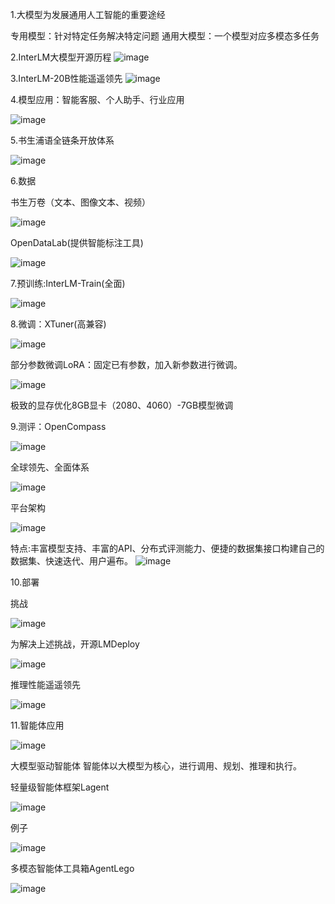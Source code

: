  1.大模型为发展通用人工智能的重要途经
   
   专用模型：针对特定任务解决特定问题
   通用大模型：一个模型对应多模态多任务

 2.InterLM大模型开源历程
   ![image](https://github.com/hui1feng/internLMlearn/assets/126125104/110d8c5e-0fd1-4236-acd0-1f9be192ca37)


3.InterLM-20B性能遥遥领先
   ![image](https://github.com/hui1feng/internLMlearn/assets/126125104/615adbaf-0267-4830-b1d7-7327e883c4b4)

  
4.模型应用：智能客服、个人助手、行业应用

   ![image](https://github.com/hui1feng/internLMlearn/assets/126125104/8a5b2e2d-6204-4c5c-8b0b-73d54a8459ae)


5.书生浦语全链条开放体系

   ![image](https://github.com/hui1feng/internLMlearn/assets/126125104/dd59acb4-8585-472d-9954-6d01952d49dd)


6.数据

 书生万卷（文本、图像文本、视频）

  ![image](https://github.com/hui1feng/internLMlearn/assets/126125104/c629528c-266a-4f37-a435-e168c4704111)

 OpenDataLab(提供智能标注工具)

  ![image](https://github.com/hui1feng/internLMlearn/assets/126125104/f20c3813-1de2-4f10-85c7-fb2c3e3faf2b)

7.预训练:InterLM-Train(全面)

   ![image](https://github.com/hui1feng/internLMlearn/assets/126125104/3b68671f-a2d4-4921-8c7c-202852af248b)

    
8.微调：XTuner(高兼容)

   ![image](https://github.com/hui1feng/internLMlearn/assets/126125104/3fc04dd0-b4ac-4181-bff0-38d64f814ca2)

   部分参数微调LoRA：固定已有参数，加入新参数进行微调。

   ![image](https://github.com/hui1feng/internLMlearn/assets/126125104/619d8eba-c6f5-4390-91ad-31ac2069545f)


   极致的显存优化8GB显卡（2080、4060）-7GB模型微调

9.测评：OpenCompass

  ![image](https://github.com/hui1feng/internLMlearn/assets/126125104/c66790bb-3761-48cf-93ad-91d6fc625c55)

  
  全球领先、全面体系

  ![image](https://github.com/hui1feng/internLMlearn/assets/126125104/55fd2779-8e12-48b9-a01b-f43e102653eb)


  平台架构

  ![image](https://github.com/hui1feng/internLMlearn/assets/126125104/5f9817ea-6773-45a6-8db1-dfa863bac2d6)


  特点:丰富模型支持、丰富的API、分布式评测能力、便捷的数据集接口构建自己的数据集、快速迭代、用户遍布。
   ![image](https://github.com/hui1feng/internLMlearn/assets/126125104/cb61ad46-a400-43fa-b960-c7a7cc926888)


10.部署

  挑战

  ![image](https://github.com/hui1feng/internLMlearn/assets/126125104/32ba8490-16aa-4f11-b665-d18be1b61aa7)


  为解决上述挑战，开源LMDeploy

  ![image](https://github.com/hui1feng/internLMlearn/assets/126125104/f736d5b5-3972-4dbd-ac79-6fa9cc29bdb2)


  推理性能遥遥领先

  ![image](https://github.com/hui1feng/internLMlearn/assets/126125104/f18ae81b-6931-428a-9812-54f25920846a)


11.智能体应用

  ![image](https://github.com/hui1feng/internLMlearn/assets/126125104/74e151b9-1dad-4e3f-8341-aba8afe37f1e)

  大模型驱动智能体
  智能体以大模型为核心，进行调用、规划、推理和执行。

  轻量级智能体框架Lagent

  ![image](https://github.com/hui1feng/internLMlearn/assets/126125104/e1d6f37a-f34b-4aac-9df3-dd859c26708c)


  例子

  ![image](https://github.com/hui1feng/internLMlearn/assets/126125104/e1a9169f-9fcc-4567-aa53-ed12732cf7f0)



  多模态智能体工具箱AgentLego

  ![image](https://github.com/hui1feng/internLMlearn/assets/126125104/8c823b96-942b-4fc9-9138-5cb052d2d699)







